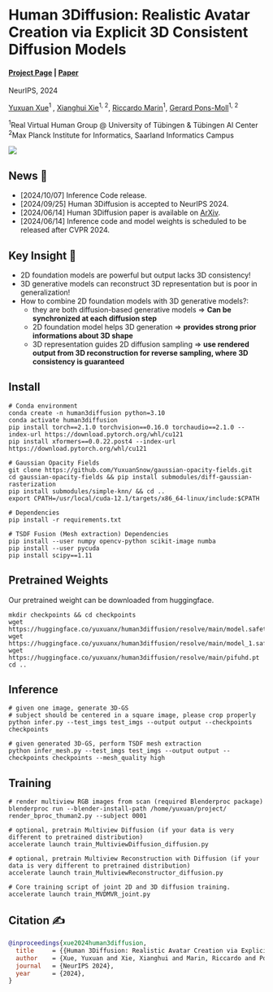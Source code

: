 # Human 3Diffusion: Realistic Avatar Creation via Explicit 3D Consistent Diffusion Models
#### [Project Page](https://yuxuan-xue.com/human-3diffusion) | [Paper](https://yuxuan-xue.com/human-3diffusion/paper/human-3diffusion.pdf)

NeurIPS, 2024

[Yuxuan Xue](https://yuxuan-xue.com/)<sup>1 </sup>, [Xianghui Xie](https://virtualhumans.mpi-inf.mpg.de/people/Xie.html)<sup>1, 2</sup>, [Riccardo Marin](https://ricma.netlify.app/)<sup>1</sup>, [Gerard Pons-Moll](https://virtualhumans.mpi-inf.mpg.de/people/pons-moll.html)<sup>1, 2</sup>


<sup>1</sup>Real Virtual Human Group @ University of Tübingen & Tübingen AI Center \
<sup>2</sup>Max Planck Institute for Informatics, Saarland Informatics Campus

![](https://github.com/YuxuanSnow/Human3Diffusion/blob/main/assets/teaser_vid_short.gif)

## News :triangular_flag_on_post:
- [2024/10/07] Inference Code release. 
- [2024/09/25] Human 3Diffusion is accepted to NeurIPS 2024.
- [2024/06/14] Human 3Diffusion paper is available on [ArXiv](https://yuxuan-xue.com/human-3diffusion).
- [2024/06/14] Inference code and model weights is scheduled to be released after CVPR 2024.

## Key Insight :raised_hands:
- 2D foundation models are powerful but output lacks 3D consistency!
- 3D generative models can reconstruct 3D representation but is poor in generalization!
- How to combine 2D foundation models with 3D generative models?:
  - they are both diffusion-based generative models => **Can be synchronized at each diffusion step**
  - 2D foundation model helps 3D generation => **provides strong prior informations about 3D shape**
  - 3D representation guides 2D diffusion sampling => **use rendered output from 3D reconstruction for reverse sampling, where 3D consistency is guaranteed**

## Install
```
# Conda environment
conda create -n human3diffusion python=3.10
conda activate human3diffusion
pip install torch==2.1.0 torchvision==0.16.0 torchaudio==2.1.0 --index-url https://download.pytorch.org/whl/cu121
pip install xformers==0.0.22.post4 --index-url https://download.pytorch.org/whl/cu121

# Gaussian Opacity Fields
git clone https://github.com/YuxuanSnow/gaussian-opacity-fields.git
cd gaussian-opacity-fields && pip install submodules/diff-gaussian-rasterization
pip install submodules/simple-knn/ && cd ..
export CPATH=/usr/local/cuda-12.1/targets/x86_64-linux/include:$CPATH

# Dependencies
pip install -r requirements.txt

# TSDF Fusion (Mesh extraction) Dependencies
pip install --user numpy opencv-python scikit-image numba
pip install --user pycuda
pip install scipy==1.11
```

## Pretrained Weights
Our pretrained weight can be downloaded from huggingface.
```
mkdir checkpoints && cd checkpoints
wget https://huggingface.co/yuxuanx/human3diffusion/resolve/main/model.safetensors
wget https://huggingface.co/yuxuanx/human3diffusion/resolve/main/model_1.safetensors
wget https://huggingface.co/yuxuanx/human3diffusion/resolve/main/pifuhd.pt
cd ..
```

## Inference
```
# given one image, generate 3D-GS
# subject should be centered in a square image, please crop properly
python infer.py --test_imgs test_imgs --output output --checkpoints checkpoints

# given generated 3D-GS, perform TSDF mesh extraction
python infer_mesh.py --test_imgs test_imgs --output output --checkpoints checkpoints --mesh_quality high
```
## Training
```
# render multiview RGB images from scan (required Blenderproc package)
blenderproc run --blender-install-path /home/yuxuan/project/ render_bproc_thuman2.py --subject 0001

# optional, pretrain Multiview Diffusion (if your data is very different to pretrained distribution)
accelerate launch train_MultiviewDiffusion_diffusion.py

# optional, pretrain Multiview Reconstruction with Diffusion (if your data is very different to pretrained distribution)
accelerate launch train_MultiviewReconstructor_diffusion.py

# Core training script of joint 2D and 3D diffusion training.
accelerate launch train_MVDMVR_joint.py
```

## Citation :writing_hand:

```bibtex
@inproceedings{xue2024human3diffusion,
  title     = {{Human 3Diffusion: Realistic Avatar Creation via Explicit 3D Consistent Diffusion Models}},
  author    = {Xue, Yuxuan and Xie, Xianghui and Marin, Riccardo and Pons-Moll, Gerard.},
  journal   = {NeurIPS 2024},
  year      = {2024},
}
